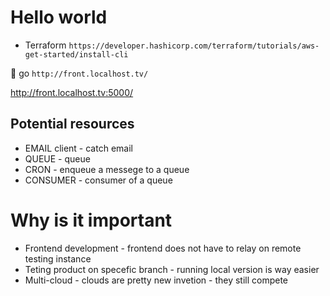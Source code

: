 # Hello world

- Terraform `https://developer.hashicorp.com/terraform/tutorials/aws-get-started/install-cli`

🔗 go `http://front.localhost.tv/`

http://front.localhost.tv:5000/

## Potential resources

- EMAIL client - catch email
- QUEUE - queue
- CRON - enqueue a messege to a queue
- CONSUMER - consumer of a queue

# Why is it important

- Frontend development - frontend does not have to relay on remote testing instance
- Teting product on specefic branch - running local version is way easier
- Multi-cloud - clouds are pretty new invetion - they still compete

